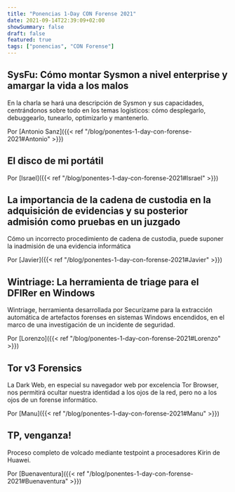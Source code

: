 ```yaml
---
title: "Ponencias 1-Day CON Forense 2021"
date: 2021-09-14T22:39:09+02:00
showSummary: false
draft: false
featured: true
tags: ["ponencias", "CON Forense"]
---
```


## SysFu: Cómo montar Sysmon a nivel enterprise y amargar la vida a los malos

En la charla se hará una descripción de Sysmon y sus capacidades, centrándonos sobre todo en los temas logísticos: cómo desplegarlo, debuggearlo, tunearlo, optimizarlo y mantenerlo.

Por [Antonio Sanz]({{< ref "/blog/ponentes-1-day-con-forense-2021#Antonio" >}})

## El disco de mi portátil

Por [Israel]({{< ref "/blog/ponentes-1-day-con-forense-2021#Israel" >}})

## La importancia de la cadena de custodia en la adquisición de evidencias y su posterior admisión como pruebas en un juzgado

Cómo un incorrecto procedimiento de cadena de custodia, puede suponer la inadmisión de una evidencia informática

Por [Javier]({{< ref "/blog/ponentes-1-day-con-forense-2021#Javier" >}})

## Wintriage: La herramienta de triage para el DFIRer en Windows

Wintriage, herramienta desarrollada por Securízame para la extracción automática de artefactos forenses en sistemas Windows encendidos, en el marco de una investigación de un incidente de seguridad.

Por [Lorenzo]({{< ref "/blog/ponentes-1-day-con-forense-2021#Lorenzo" >}})

## Tor v3 Forensics

La Dark Web, en especial su navegador web por excelencia Tor Browser, nos permitirá ocultar nuestra identidad a los ojos de la red, pero no a los ojos de un forense informático.

Por [Manu]({{< ref "/blog/ponentes-1-day-con-forense-2021#Manu" >}})

## TP, venganza!

Proceso completo de volcado mediante testpoint a procesadores Kirin de Huawei.

Por [Buenaventura]({{< ref "/blog/ponentes-1-day-con-forense-2021#Buenaventura" >}})

